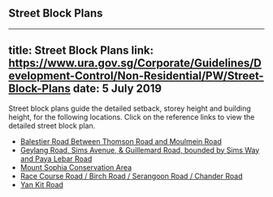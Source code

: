 
## Street Block Plans
---
title: Street Block Plans
link: https://www.ura.gov.sg/Corporate/Guidelines/Development-Control/Non-Residential/PW/Street-Block-Plans
date: 5 July 2019
---

Street block plans guide the detailed setback, storey height and building height, for the following locations. Click on the reference links to view the detailed street block plan.

- [Balestier Road Between Thomson Road and Moulmein Road](https://www.ura.gov.sg/-/media/Corporate/Guidelines/Development-control/Street-Block-Plans/Balestier-Road-Between-Thomson-Road-and-Moulmein-Road.pdf)
- [Geylang Road, Sims Avenue, & Guillemard Road, bounded by Sims Way and Paya Lebar Road](https://www.ura.gov.sg/-/media/Corporate/Guidelines/Development-control/Street-Block-Plans/GUDG.pdf)
- [Mount Sophia Conservation Area](https://www.ura.gov.sg/Corporate/Data/circulars/Archive/2015/dec/dc15-10)
- [Race Course Road / Birch Road / Serangoon Road / Chander Road](https://www.ura.gov.sg/Corporate/Data/circulars/Archive/2016/Jun/dc16-02)
- [Yan Kit Road](https://www.ura.gov.sg/-/media/Corporate/Guidelines/Development-control/Street-Block-Plans/Yan-Kit-Road.pdf)